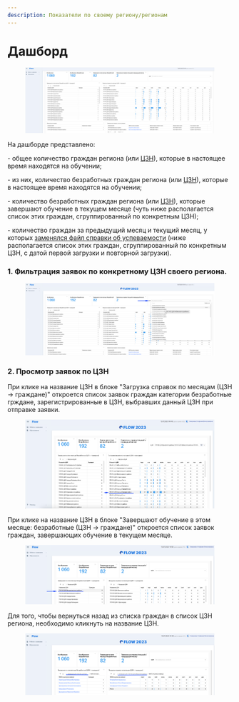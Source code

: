 ```yaml
---
description: Показатели по своему региону/регионам
---
```


# Дашборд

<figure><img src=".gitbook/assets/image (21).png" alt=""><figcaption></figcaption></figure>

На дашборде представлено:

\- общее количество граждан региона (или [ЦЗН](dashbord.md#1.-filtraciya-zayavok-po-konkretnomu-czn-svoego-regiona.)), которые в настоящее время находятся на обучении;

\- из них, количество безработных граждан региона (или [ЦЗН](dashbord.md#1.-filtraciya-zayavok-po-konkretnomu-czn-svoego-regiona.)), которые в настоящее время находятся на обучении;

\- количество безработных граждан региона (или [ЦЗН](dashbord.md#1.-filtraciya-zayavok-po-konkretnomu-czn-svoego-regiona.)), которые завершают обучение в текущем месяце (чуть ниже располагается список этих граждан, сгруппированный по конкретным ЦЗН);

\- количество граждан за предыдущий месяц и текущий месяц, у которых [заменялся файл справки об успеваемости](dashbord.md#3.-otslezhivanei-spiska-grazhdan-u-kotorykh-byla-zamena-faila-spravki-ob-uspevaemosti-poseshaemosti) (ниже располагается список этих граждан, сгруппированный по конкретным ЦЗН, с датой первой загрузки и повторной загрузки).

### 1.  Фильтрация заявок по конкретному ЦЗН своего региона.

<figure><img src=".gitbook/assets/image (15).png" alt=""><figcaption></figcaption></figure>

### **2. Просмотр заявок по ЦЗН**

При клике на название ЦЗН в блоке "Загрузка справок по месяцам (ЦЗН -> граждане)"  откроется список заявок граждан категории безработные грждане, зарегистрированные в ЦЗН, выбравших данный ЦЗН при отправке заявки.&#x20;

<figure><img src=".gitbook/assets/image (1).png" alt=""><figcaption></figcaption></figure>

При клике на название ЦЗН в блоке "Завершают обучение в этом месяце: безработные (ЦЗН -> граждане)"  откроется список заявок граждан, завершающих обучение в текущем месяце.

<figure><img src=".gitbook/assets/image (3).png" alt=""><figcaption></figcaption></figure>

Для того, чтобы вернуться назад из списка граждан в список ЦЗН региона, необходимо кликнуть на название ЦЗН.

<figure><img src=".gitbook/assets/image (23).png" alt=""><figcaption></figcaption></figure>

